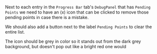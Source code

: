 Next to each entry in the `Progress Bar` tab's `DebugPanel` that has `Pending Points` we need to have an (x) icon that can be clicked to remove those pending points in case there is a mistake.

We should also add a button next to the label `Pending Points` to clear the entire list.

The icon should be grey in color so it stands out from the dark grey background, but doesn't pop out like a bright red one would
